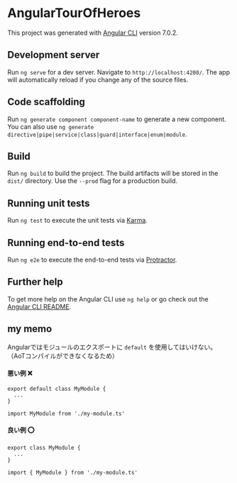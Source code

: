 # AngularTourOfHeroes

This project was generated with [Angular CLI](https://github.com/angular/angular-cli) version 7.0.2.

## Development server

Run `ng serve` for a dev server. Navigate to `http://localhost:4200/`. The app will automatically reload if you change any of the source files.

## Code scaffolding

Run `ng generate component component-name` to generate a new component. You can also use `ng generate directive|pipe|service|class|guard|interface|enum|module`.

## Build

Run `ng build` to build the project. The build artifacts will be stored in the `dist/` directory. Use the `--prod` flag for a production build.

## Running unit tests

Run `ng test` to execute the unit tests via [Karma](https://karma-runner.github.io).

## Running end-to-end tests

Run `ng e2e` to execute the end-to-end tests via [Protractor](http://www.protractortest.org/).

## Further help

To get more help on the Angular CLI use `ng help` or go check out the [Angular CLI README](https://github.com/angular/angular-cli/blob/master/README.md).


## my memo  
Angularではモジュールのエクスポートに `default` を使用してはいけない。  
（AoTコンパイルができなくなるため）

#### 悪い例 ❌
```my-module.ts:ts
export default class MyModule {
  ...
}

```

```main.ts:ts
import MyModule from './my-module.ts'

```

#### 良い例 ⭕️
```my-module.ts:ts
export class MyModule {
  ...
}

```

```main.ts:ts
import { MyModule } from './my-module.ts'

```